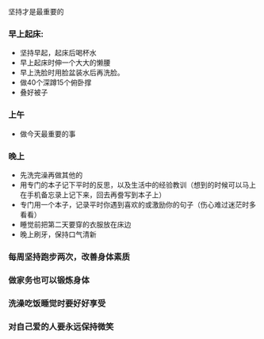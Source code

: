 坚持才是最重要的
### 早上起床:
-  坚持早起，起床后喝杯水
-  早上起床时伸一个大大的懒腰
-  早上洗脸时用脸盆装水后再洗脸。
-  做40个深蹲15个俯卧撑
-  叠好被子

### 上午
-  做今天最重要的事

### 晚上
- 先洗完澡再做其他的
- 用专门的本子记下平时的反思，以及生活中的经验教训（想到的时候可以马上在手机备忘录上记下来，回去再誊写到本子上）
- 专门用一个本子，记录平时你遇到喜欢的或激励你的句子（伤心难过迷茫时多看看）
- 睡觉前把第二天要穿的衣服放在床边
- 晚上刷牙，保持口气清新

### 每周坚持跑步两次，改善身体素质
### 做家务也可以锻炼身体
### 洗澡吃饭睡觉时要好好享受
### 对自己爱的人要永远保持微笑
